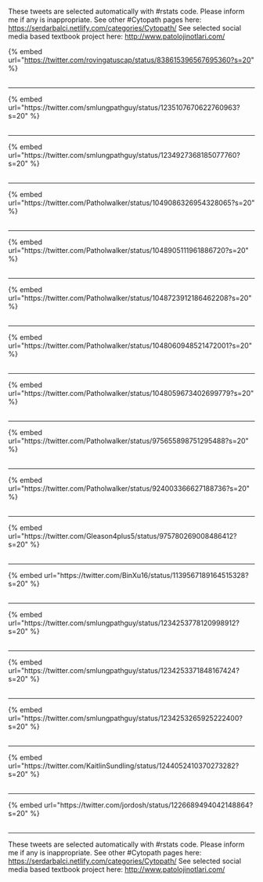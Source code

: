 

These tweets are selected automatically with #rstats code. Please inform me if any is inappropriate.
See other #Cytopath pages here: https://serdarbalci.netlify.com/categories/Cytopath/ 
See selected social media based textbook project here: http://www.patolojinotlari.com/

{% embed url="https://twitter.com/rovingatuscap/status/838615396567695360?s=20" %}<br>
<br>
<hr>
{% embed url="https://twitter.com/smlungpathguy/status/1235107670622760963?s=20" %}<br>
<br>
<hr>
{% embed url="https://twitter.com/smlungpathguy/status/1234927368185077760?s=20" %}<br>
<br>
<hr>
{% embed url="https://twitter.com/Patholwalker/status/1049086326954328065?s=20" %}<br>
<br>
<hr>
{% embed url="https://twitter.com/Patholwalker/status/1048905111961886720?s=20" %}<br>
<br>
<hr>
{% embed url="https://twitter.com/Patholwalker/status/1048723912186462208?s=20" %}<br>
<br>
<hr>
{% embed url="https://twitter.com/Patholwalker/status/1048060948521472001?s=20" %}<br>
<br>
<hr>
{% embed url="https://twitter.com/Patholwalker/status/1048059673402699779?s=20" %}<br>
<br>
<hr>
{% embed url="https://twitter.com/Patholwalker/status/975655898751295488?s=20" %}<br>
<br>
<hr>
{% embed url="https://twitter.com/Patholwalker/status/924003366627188736?s=20" %}<br>
<br>
<hr>
{% embed url="https://twitter.com/Gleason4plus5/status/975780269008486412?s=20" %}<br>
<br>
<hr>
{% embed url="https://twitter.com/BinXu16/status/1139567189164515328?s=20" %}<br>
<br>
<hr>
{% embed url="https://twitter.com/smlungpathguy/status/1234253778120998912?s=20" %}<br>
<br>
<hr>
{% embed url="https://twitter.com/smlungpathguy/status/1234253371848167424?s=20" %}<br>
<br>
<hr>
{% embed url="https://twitter.com/smlungpathguy/status/1234253265925222400?s=20" %}<br>
<br>
<hr>
{% embed url="https://twitter.com/KaitlinSundling/status/1244052410370273282?s=20" %}<br>
<br>
<hr>
{% embed url="https://twitter.com/jordosh/status/1226689494042148864?s=20" %}<br>
<br>
<hr>


These tweets are selected automatically with #rstats code. Please inform me if any is inappropriate.
See other #Cytopath pages here: https://serdarbalci.netlify.com/categories/Cytopath/ 
See selected social media based textbook project here: http://www.patolojinotlari.com/
